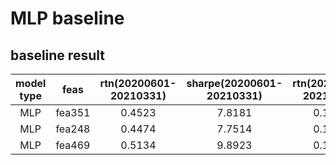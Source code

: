 # MLP baseline

## baseline result

| model type                   | feas | rtn(20200601-20210331) | sharpe(20200601-20210331) | rtn(20210101-20210331) | sharpe(20210101-20210331) | exp_size_mean(20200601-20210331)
| :-----------------: |:-----------------: |:-----------------: |:-----------------: |:-----------------: |:-----------------: |:-----------------: |
| MLP  | fea351 | 0.4523 | 7.8181 | 0.1308 | 7.2902 | -0.9351 |
| MLP  | fea248 | 0.4474 | 7.7514 | 0.1611 | 8.8216 | -0.9166 |
| MLP  | fea469 | 0.5134 | 9.8923 | 0.1799 | 11.8061 | -0.8402 |